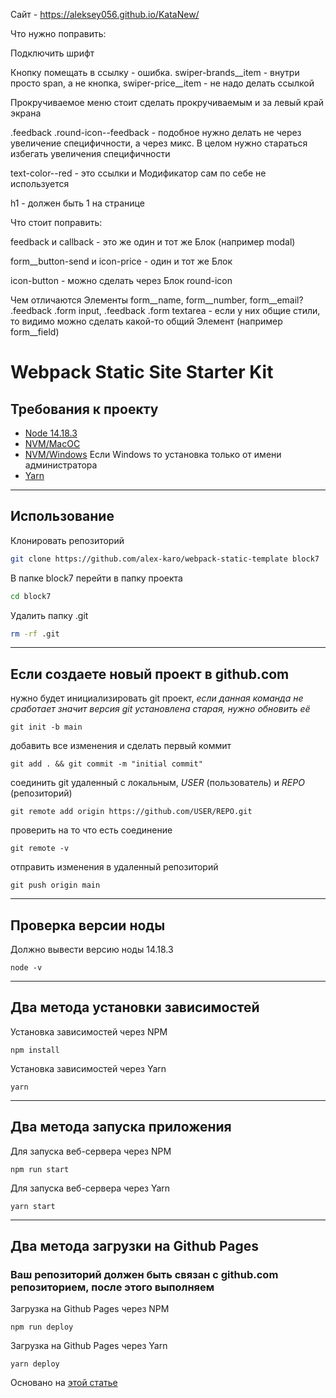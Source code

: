 Сайт - https://aleksey056.github.io/KataNew/



Что нужно поправить:

Подключить шрифт

Кнопку помещать в ссылку - ошибка. swiper-brands__item - внутри просто span, а не кнопка, swiper-price__item - не надо делать ссылкой

Прокручиваемое меню стоит сделать прокручиваемым и за левый край экрана

.feedback .round-icon--feedback - подобное нужно делать не через увеличение специфичности, а через микс. В целом нужно стараться избегать увеличения специфичности

text-color--red - это ссылки и Модификатор сам по себе не используется

h1 - должен быть 1 на странице

 

Что стоит поправить:

feedback и callback - это же один и тот же Блок (например modal)

form__button-send и icon-price - один и тот же Блок

icon-button - можно сделать через Блок round-icon

Чем отличаются Элементы form__name, form__number, form__email? .feedback .form input, .feedback .form textarea - если у них общие стили, то видимо можно сделать какой-то общий Элемент (например form__field)






















































































































# Webpack Static Site Starter Kit

## Требования к проекту

- [Node 14.18.3](https://nodejs.org/download/release/v14.18.3/)
- [NVM/MacOC](https://tecadmin.net/install-nvm-macos-with-homebrew/)
- [NVM/Windows](https://github.com/coreybutler/nvm-windows/releases) Если Windows то установка только от имени администратора
- [Yarn](https://yarnpkg.com/)

---

## Использование

Клонировать репозиторий

```bash
git clone https://github.com/alex-karo/webpack-static-template block7
```

В папке block7 перейти в папку проекта

```bash
cd block7
```

Удалить папку .git

```bash
rm -rf .git
```

---

## Если создаете новый проект в github.com

нужно будет инициализировать git проект, _если данная команда не сработает значит версия git установлена старая, нужно обновить её_

```properties
git init -b main
```

добавить все изменения и сделать первый коммит

```properties
git add . && git commit -m "initial commit"
```

соединить git удаленный с локальным, *USER* (пользователь) и *REPO* (репозиторий)

```properties
git remote add origin https://github.com/USER/REPO.git
```

проверить на то что есть соединение

```properties
git remote -v
```

отправить изменения в удаленный репозиторий

```properties
git push origin main
```

---

## Проверка версии ноды

Должно вывести версию ноды 14.18.3

```properties
node -v
```

---

## Два метода установки зависимостей

Установка зависимостей через NPM

```properties
npm install
```

Установка зависимостей через Yarn

```properties
yarn
```

---

## Два метода запуска приложения

Для запуска веб-сервера через NPM

```properties
npm run start
```

Для запуска веб-сервера через Yarn

```properties
yarn start
```

---

## Два метода загрузки на Github Pages

### Ваш репозиторий должен быть связан с github.com репозиторием, после этого выполняем

Загрузка на Github Pages через NPM

```properties
npm run deploy
```

Загрузка на Github Pages через Yarn

```properties
yarn deploy
```

Основано на [этой статье](https://hackernoon.com/lets-start-with-webpack-4-91a0f1dba02e)
